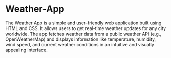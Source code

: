 # Weather-App


The Weather App is a simple and user-friendly web application built using HTML and CSS. It allows users to get real-time weather updates for any city worldwide. The app fetches weather data from a public weather API (e.g., OpenWeatherMap) and displays information like temperature, humidity, wind speed, and current weather conditions in an intuitive and visually appealing interface.
